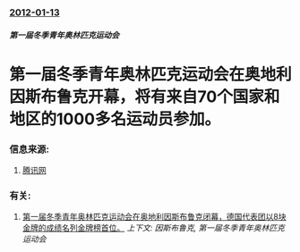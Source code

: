 ### [2012-01-13](/news/2012/01/13/index.md)

##### 第一届冬季青年奥林匹克运动会
# 第一届冬季青年奥林匹克运动会在奥地利因斯布鲁克开幕，将有来自70个国家和地区的1000多名运动员参加。




### 信息来源:

1. [腾讯网](http://sports.qq.com/a/20120114/000056.htm)

### 有关:

1. [第一届冬季青年奥林匹克运动会在奥地利因斯布鲁克闭幕，德国代表团以8块金牌的成绩名列金牌榜首位。](/news/2012/01/22/第一届冬季青年奥林匹克运动会在奥地利因斯布鲁克闭幕-德国代表团以8块金牌的成绩名列金牌榜首位.md) _上下文: 因斯布鲁克, 第一届冬季青年奥林匹克运动会_
